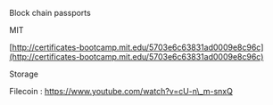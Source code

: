 Block chain passports

MIT

[http://certificates-bootcamp.mit.edu/5703e6c63831ad0009e8c96c](http://certificates-bootcamp.mit.edu/5703e6c63831ad0009e8c96c)



Storage 

Filecoin : https://www.youtube.com/watch?v=cU-n\_m-snxQ

